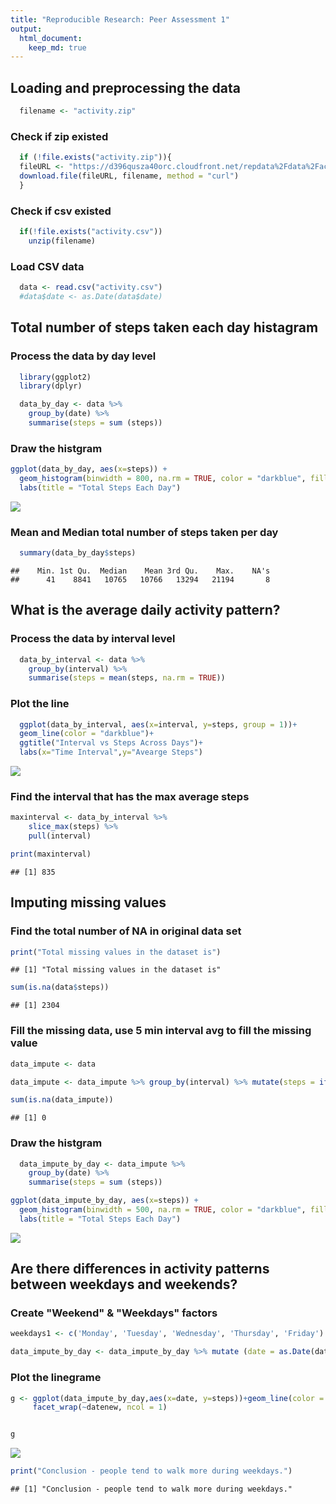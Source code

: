 ```yaml
---
title: "Reproducible Research: Peer Assessment 1"
output: 
  html_document:
    keep_md: true
---
```



## Loading and preprocessing the data


```r
  filename <- "activity.zip"
```
### Check if zip existed

```r
  if (!file.exists("activity.zip")){
  fileURL <- "https://d396qusza40orc.cloudfront.net/repdata%2Fdata%2Factivity.zip"
  download.file(fileURL, filename, method = "curl") 
  }
```
### Check if csv existed

```r
  if(!file.exists("activity.csv"))
    unzip(filename)
```
### Load CSV data


```r
  data <- read.csv("activity.csv")
  #data$date <- as.Date(data$date)
```

## Total number of steps taken each day histagram

### Process the data by day level

```r
  library(ggplot2)
  library(dplyr)
```


```r
  data_by_day <- data %>% 
    group_by(date) %>%
    summarise(steps = sum (steps))
```

### Draw the histgram


```r
ggplot(data_by_day, aes(x=steps)) + 
  geom_histogram(binwidth = 800, na.rm = TRUE, color = "darkblue", fill = "lightblue") +
  labs(title = "Total Steps Each Day")
```

![](PA1_template_files/figure-html/unnamed-chunk-7-1.png)<!-- -->

### Mean and Median total number of steps taken per day


```r
  summary(data_by_day$steps)
```

```
##    Min. 1st Qu.  Median    Mean 3rd Qu.    Max.    NA's 
##      41    8841   10765   10766   13294   21194       8
```

## What is the average daily activity pattern?
### Process the data by interval level

```r
  data_by_interval <- data %>% 
    group_by(interval) %>%
    summarise(steps = mean(steps, na.rm = TRUE))
```

### Plot the line 


```r
  ggplot(data_by_interval, aes(x=interval, y=steps, group = 1))+
  geom_line(color = "darkblue")+
  ggtitle("Interval vs Steps Across Days")+
  labs(x="Time Interval",y="Avearge Steps")
```

![](PA1_template_files/figure-html/unnamed-chunk-10-1.png)<!-- -->

### Find the interval that has the max average steps

```r
maxinterval <- data_by_interval %>%
    slice_max(steps) %>%
    pull(interval)

print(maxinterval)
```

```
## [1] 835
```

## Imputing missing values

### Find the total number of NA in original data set


```r
print("Total missing values in the dataset is")
```

```
## [1] "Total missing values in the dataset is"
```

```r
sum(is.na(data$steps))
```

```
## [1] 2304
```

### Fill the missing data, use 5 min interval avg to fill the missing value



```r
data_impute <- data

data_impute <- data_impute %>% group_by(interval) %>% mutate(steps = ifelse(is.na(steps), mean(steps,na.rm =TRUE),steps))

sum(is.na(data_impute))
```

```
## [1] 0
```

### Draw the histgram


```r
  data_impute_by_day <- data_impute %>% 
    group_by(date) %>%
    summarise(steps = sum (steps))
```


```r
ggplot(data_impute_by_day, aes(x=steps)) + 
  geom_histogram(binwidth = 500, na.rm = TRUE, color = "darkblue", fill = "lightblue") +
  labs(title = "Total Steps Each Day")
```

![](PA1_template_files/figure-html/unnamed-chunk-15-1.png)<!-- -->

## Are there differences in activity patterns between weekdays and weekends?
### Create "Weekend" & "Weekdays" factors

```r
weekdays1 <- c('Monday', 'Tuesday', 'Wednesday', 'Thursday', 'Friday')

data_impute_by_day <- data_impute_by_day %>% mutate (date = as.Date(date)) %>% mutate(datenew = ifelse(weekdays(date) %in% weekdays1, 'Weekdays','Weekend'))
```

### Plot the linegrame


```r
g <- ggplot(data_impute_by_day,aes(x=date, y=steps))+geom_line(color = "darkblue")+
     facet_wrap(~datenew, ncol = 1)


g
```

![](PA1_template_files/figure-html/unnamed-chunk-17-1.png)<!-- -->



```r
print("Conclusion - people tend to walk more during weekdays.")
```

```
## [1] "Conclusion - people tend to walk more during weekdays."
```
